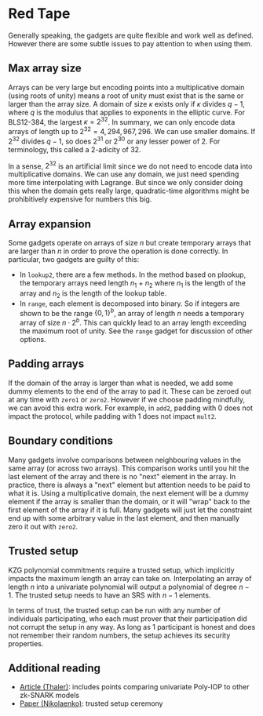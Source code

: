 # Red Tape

Generally speaking, the gadgets are quite flexible and work well as defined. However there are some subtle issues to pay attention to when using them.

## Max array size

Arrays can be very large but encoding points into a multiplicative domain (using roots of unity) means a root of unity must exist that is the same or larger than the array size. A domain of size $\kappa$ exists only if $\kappa$ divides $q-1$, where $q$ is the modulus that applies to exponents in the elliptic curve. For BLS12-384, the largest $\kappa=2^{32}$. In summary, we can only encode data arrays of length up to $2^{32}=4,294,967,296$. We can use smaller domains. If $2^{32}$ divides $q-1$, so does $2^{31}$ or $2^{30}$ or any lesser power of 2. For terminology, this called a $2$-adicity of $32$.

In a sense, $2^{32}$ is an artificial limit since we do not need to encode data into multiplicative domains. We can use any domain, we just need spending more time interpolating with Lagrange. But since we only consider doing this when the domain gets really large, quadratic-time algorithms might be prohibitively expensive for numbers this big.

## Array expansion

Some gadgets operate on arrays of size $n$ but create temporary arrays that are larger than $n$ in order to prove the operation is done correctly. In particular, two gadgets are guilty of this:

*  In $\texttt{lookup2}$, there are a few methods. In the method based on plookup, the temporary arrays need length $n_1$ + $n_2$ where $n_1$ is the length of the array and $n_2$ is the length of the lookup table. 
*  In $\mathtt{range}$, each element is decomposed into binary. So if integers are shown to be the range $\{0,1\}^b$, an array of length $n$ needs a temporary array of size $n\cdot2^b$. This can quickly lead to an array length exceeding the maximum root of unity. See the $\texttt{range}$ gadget for discussion of other options.

## Padding arrays

If the domain of the array is larger than what is needed, we add some dummy elements to the end of the array to pad it. These can be zeroed out at any time with $\texttt{zero1}$ or $\texttt{zero2}$. However if we choose padding mindfully, we can avoid this extra work. For example, in $\texttt{add2}$, padding with $0$ does not impact the protocol, while padding with $1$ does not impact $\texttt{mult2}$. 

## Boundary conditions

Many gadgets involve comparisons between neighbouring values in the same array (or across two arrays). This comparison works until you hit the last element of the array and there is no "next" element in the array. In practice, there is always a "next" element but attention needs to be paid to what it is. Using a multiplicative domain, the next element will be a dummy element if the array is smaller than the domain, or it will "wrap" back to the first element of the array if it is full. Many gadgets will just let the constraint end up with some arbitrary value in the last element, and then manually zero it out with $\texttt{zero2}$.

## Trusted setup

KZG polynomial commitments require a trusted setup, which implicitly impacts the maximum length an array can take on. Interpolating an array of length $n$ into a univariate polynomial will output a polynomial of degree $n-1$. The trusted setup needs to have an SRS with $n-1$ elements. 

In terms of trust, the trusted setup can be run with any number of individuals participating, who each must prover that their participation did not corrupt the setup in any way. As long as 1 participant is honest and does not remember their random numbers, the setup achieves its security properties. 



## Additional reading

* [Article (Thaler)](https://a16zcrypto.com/posts/article/17-misconceptions-about-snarks/): includes points comparing univariate Poly-IOP to other zk-SNARK models
* [Paper (Nikolaenko)](https://eprint.iacr.org/2022/1592): trusted setup ceremony

 